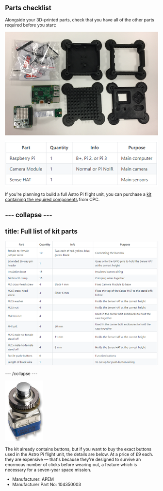 ## Parts checklist

Alongside your 3D-printed parts, check that you have all of the other parts required before you start:

![All required components](images/all-components.png)

![Pi requirements](images/pi-table.png)

If you're planning to build a full Astro Pi flight unit, you can purchase a [kit containing the required components](http://cpc.farnell.com/ucreate/uc-apk-comp1/astro-pi-component-kit-budget/dp/SC14158) from CPC.

--- collapse ---
---
title: Full list of kit parts
---
![Parts table](images/parts-table.png)

--- /collapse ---

![Astro Pi actual button](images/apem.jpg)

The kit already contains buttons, but if you want to buy the exact buttons used in the Astro Pi flight unit, the details are below. At a price of £9 each. they are expensive — that's because they're designed to survive an enormous number of clicks before wearing out, a feature which is necessary for a seven-year space mission.

- Manufacturer: APEM
- Manufacturer Part No: 104350003

